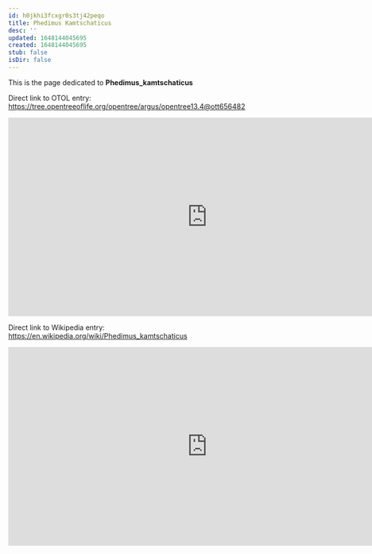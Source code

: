 ```yaml
---
id: h0jkhi3fcxgr0s3tj42peqo
title: Phedimus Kamtschaticus
desc: ''
updated: 1648144045695
created: 1648144045695
stub: false
isDir: false
---
```

This is the page dedicated to **Phedimus_kamtschaticus**


Direct link to OTOL entry: https://tree.opentreeoflife.org/opentree/argus/opentree13.4@ott656482



<html>
    <body>
    <iframe src="https://tree.opentreeoflife.org/opentree/argus/opentree13.4@ott656482"
    width="800" height="400" frameborder="0" allowfullscreen> </iframe>
    </body>
</html>
    


Direct link to Wikipedia entry: https://en.wikipedia.org/wiki/Phedimus_kamtschaticus



<html>
    <body>
    <iframe src="https://en.wikipedia.org/wiki/Phedimus_kamtschaticus"
    width="800" height="400" frameborder="0" allowfullscreen> </iframe>
    </body>
</html>
    
